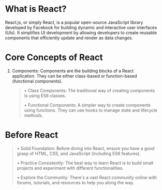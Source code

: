 # What is React?

React.js, or simply React, is a popular open-source JavaScript library developed by Facebook for building dynamic and interactive user interfaces (UIs). It simplifies UI development by allowing developers to create reusable components that efficiently update and render as data changes.

# Core Concepts of React

1. Components: Components are the building blocks of a React application. They can be either class-based or function-based (functional components).

   > &bull; Class Components: The traditional way of creating components is using ES6 classes.
   > 
   > &bull; Functional Components: A simpler way to create components using functions. They can use hooks to manage state and lifecycle methods.


# Before React
>&bull; Solid Foundation: Before diving into React, ensure you have a good grasp of HTML, CSS, and JavaScript (including ES6 features).
>
>&bull; Practice Consistently: The best way to learn React is to build small projects and experiment with different functionalities.
>
>&bull; Explore the Community: There's a vast React community online with forums, tutorials, and resources to help you along the way.











